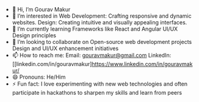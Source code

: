 - 👋 Hi, I’m Gourav Makur
- 👀 I’m interested in
  Web Development: Crafting responsive and dynamic websites.
  Design: Creating intuitive and visually appealing interfaces.
- 🌱 I’m currently learning 
   Frameworks like React and Angular
   UI/UX Design principles
- 💞️ I’m looking to collaborate on
   Open-source web development projects
   Design and UI/UX enhancement initiatives
- 📫 How to reach me:
   Email: gouravmakur@gmail.com
   LinkedIn: [[linkedin.com/in/gouravmakur]https://www.linkedin.com/in/gouravmakur/
- 😄 Pronouns: He/Him
- ⚡ Fun fact: I love experimenting with new web technologies and often participate in hackathons to sharpen my skills and learn from peers

<!---
gouravmakur/gouravmakur is a ✨ special ✨ repository because its `README.md` (this file) appears on your GitHub profile.
You can click the Preview link to take a look at your changes.
--->
